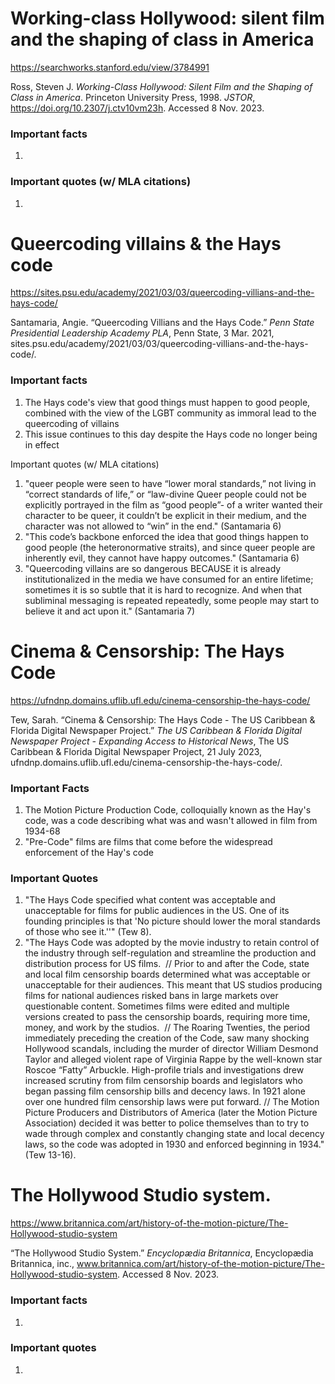 # Working-class Hollywood: silent film and the shaping of class in America
https://searchworks.stanford.edu/view/3784991

Ross, Steven J. _Working-Class Hollywood: Silent Film and the Shaping of Class in America_. Princeton University Press, 1998. _JSTOR_, https://doi.org/10.2307/j.ctv10vm23h. Accessed 8 Nov. 2023.
### Important facts
1. 
### Important quotes (w/ MLA citations)
1. 
# Queercoding villains & the Hays code
https://sites.psu.edu/academy/2021/03/03/queercoding-villians-and-the-hays-code/

Santamaria, Angie. “Queercoding Villians and the Hays Code.” _Penn State Presidential Leadership Academy PLA_, Penn State, 3 Mar. 2021, sites.psu.edu/academy/2021/03/03/queercoding-villians-and-the-hays-code/.
### Important facts
1. The Hays code's view that good things must happen to good people, combined with the view of the LGBT community as immoral lead to the queercoding of villains
2. This issue continues to this day despite the Hays code no longer being in effect

Important quotes (w/ MLA citations)
1. "queer people were seen to have “lower moral standards,” not living in “correct standards of life,” or “law-divine Queer people could not be explicitly portrayed in the film as “good people”- of a writer wanted their character to be queer, it couldn’t be explicit in their medium, and the character was not allowed to “win” in the end." (Santamaria 6)
2. "This code’s backbone enforced the idea that good things happen to good people (the heteronormative straits), and since queer people are inherently evil, they cannot have happy outcomes." (Santamaria 6)
3. "Queercoding villains are so dangerous BECAUSE it is already institutionalized in the media we have consumed for an entire lifetime; sometimes it is so subtle that it is hard to recognize. And when that subliminal messaging is repeated repeatedly, some people may start to believe it and act upon it." (Santamaria 7)

# Cinema & Censorship: The Hays Code

https://ufndnp.domains.uflib.ufl.edu/cinema-censorship-the-hays-code/

Tew, Sarah. “Cinema & Censorship: The Hays Code - The US Caribbean & Florida Digital Newspaper Project.” _The US Caribbean & Florida Digital Newspaper Project - Expanding Access to Historical News_, The US Caribbean & Florida Digital Newspaper Project, 21 July 2023, ufndnp.domains.uflib.ufl.edu/cinema-censorship-the-hays-code/.

### Important Facts
1. The Motion Picture Production Code, colloquially known as the Hay's code, was a code describing what was and wasn't allowed in film from 1934-68
2. "Pre-Code" films are films that come before the widespread enforcement of the Hay's code
### Important Quotes
1. "The Hays Code specified what content was acceptable and unacceptable for films for public audiences in the US. One of its founding principles is that 'No picture should lower the moral standards of those who see it.''" (Tew 8).
2. "The Hays Code was adopted by the movie industry to retain control of the industry through self-regulation and streamline the production and distribution process for US films.  // Prior to and after the Code, state and local film censorship boards determined what was acceptable or unacceptable for their audiences. This meant that US studios producing films for national audiences risked bans in large markets over questionable content. Sometimes films were edited and multiple versions created to pass the censorship boards, requiring more time, money, and work by the studios.  // The Roaring Twenties, the period immediately preceding the creation of the Code, saw many shocking Hollywood scandals, including the murder of director William Desmond Taylor and alleged violent rape of Virginia Rappe by the well-known star Roscoe “Fatty” Arbuckle. High-profile trials and investigations drew increased scrutiny from film censorship boards and legislators who began passing film censorship bills and decency laws. In 1921 alone over one hundred film censorship laws were put forward. // The Motion Picture Producers and Distributors of America (later the Motion Picture Association) decided it was better to police themselves than to try to wade through complex and constantly changing state and local decency laws, so the code was adopted in 1930 and enforced beginning in 1934." (Tew 13-16).

# The Hollywood Studio system.
https://www.britannica.com/art/history-of-the-motion-picture/The-Hollywood-studio-system

“The Hollywood Studio System.” _Encyclopædia Britannica_, Encyclopædia Britannica, inc., www.britannica.com/art/history-of-the-motion-picture/The-Hollywood-studio-system. Accessed 8 Nov. 2023.

### Important facts
1. 
### Important quotes
1. 